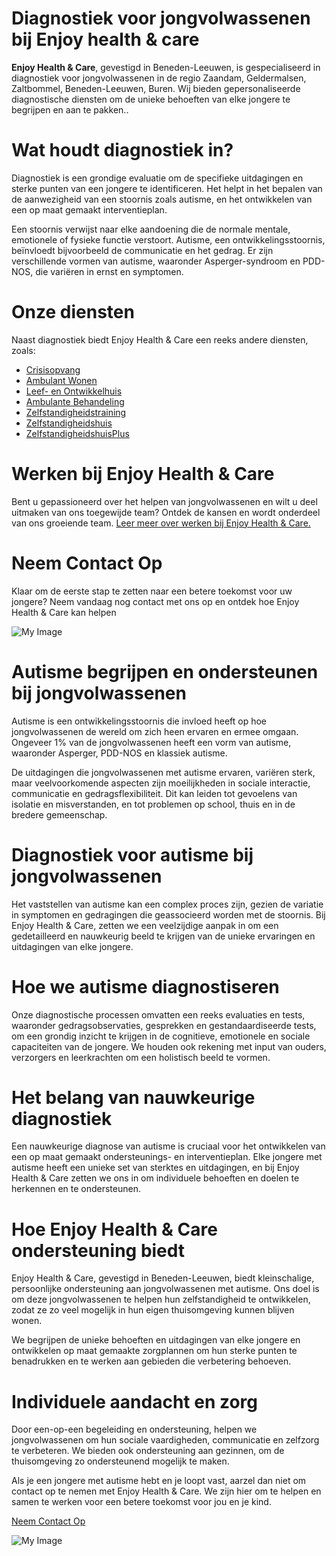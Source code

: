 # Diagnostiek voor jongvolwassenen  bij Enjoy health & care

**Enjoy Health & Care**, gevestigd in Beneden-Leeuwen, is gespecialiseerd in diagnostiek voor jongvolwassenen  in de regio Zaandam, Geldermalsen, Zaltbommel, Beneden-Leeuwen, Buren. Wij bieden gepersonaliseerde diagnostische diensten om de unieke behoeften van elke jongere te begrijpen en aan te pakken..

# Wat houdt diagnostiek in?

Diagnostiek is een grondige evaluatie om de specifieke uitdagingen en sterke punten van een jongere te identificeren. Het helpt in het bepalen van de aanwezigheid van een stoornis zoals autisme, en het ontwikkelen van een op maat gemaakt interventieplan.

Een stoornis verwijst naar elke aandoening die de normale mentale, emotionele of fysieke functie verstoort. Autisme, een ontwikkelingsstoornis, beïnvloedt bijvoorbeeld de communicatie en het gedrag. Er zijn verschillende vormen van autisme, waaronder Asperger-syndroom en PDD-NOS, die variëren in ernst en symptomen.

# Onze diensten

Naast diagnostiek biedt Enjoy Health & Care een reeks andere diensten, zoals:

- [Crisisopvang](http://localhost:3000/services/Diagnostiek)
- [Ambulant Wonen]()
- [Leef- en Ontwikkelhuis]()
- [Ambulante Behandeling]()
- [Zelfstandigheidstraining]()
- [Zelfstandigheidshuis]()
- [ZelfstandigheidshuisPlus]()

# Werken bij Enjoy Health & Care

Bent u gepassioneerd over het helpen van jongvolwassenen  en wilt u deel uitmaken van ons toegewijde team? Ontdek de kansen en wordt onderdeel van ons groeiende team. [Leer meer over werken bij Enjoy Health & Care.](http://localhost:3000/services/Diagnostiek)


# Neem Contact Op

Klaar om de eerste stap te zetten naar een betere toekomst voor uw jongere? Neem vandaag nog contact met ons op en ontdek hoe Enjoy Health & Care kan helpen

![My Image](/images/services/dignostic/1.jpg)

# Autisme begrijpen en ondersteunen bij jongvolwassenen 

Autisme is een ontwikkelingsstoornis die invloed heeft op hoe jongvolwassenen  de wereld om zich heen ervaren en ermee omgaan. Ongeveer 1% van de jongvolwassenen  heeft een vorm van autisme, waaronder Asperger, PDD-NOS en klassiek autisme.

De uitdagingen die jongvolwassenen  met autisme ervaren, variëren sterk, maar veelvoorkomende aspecten zijn moeilijkheden in sociale interactie, communicatie en gedragsflexibiliteit. Dit kan leiden tot gevoelens van isolatie en misverstanden, en tot problemen op school, thuis en in de bredere gemeenschap.

# Diagnostiek voor autisme bij jongvolwassenen 

Het vaststellen van autisme kan een complex proces zijn, gezien de variatie in symptomen en gedragingen die geassocieerd worden met de stoornis. Bij Enjoy Health & Care, zetten we een veelzijdige aanpak in om een gedetailleerd en nauwkeurig beeld te krijgen van de unieke ervaringen en uitdagingen van elke jongere.

# Hoe we autisme diagnostiseren

Onze diagnostische processen omvatten een reeks evaluaties en tests, waaronder gedragsobservaties, gesprekken en gestandaardiseerde tests, om een grondig inzicht te krijgen in de cognitieve, emotionele en sociale capaciteiten van de jongere. We houden ook rekening met input van ouders, verzorgers en leerkrachten om een holistisch beeld te vormen.

# Het belang van nauwkeurige diagnostiek

Een nauwkeurige diagnose van autisme is cruciaal voor het ontwikkelen van een op maat gemaakt ondersteunings- en interventieplan. Elke jongere met autisme heeft een unieke set van sterktes en uitdagingen, en bij Enjoy Health & Care zetten we ons in om individuele behoeften en doelen te herkennen en te ondersteunen.

# Hoe Enjoy Health & Care ondersteuning biedt

Enjoy Health & Care, gevestigd in Beneden-Leeuwen, biedt kleinschalige, persoonlijke ondersteuning aan jongvolwassenen  met autisme. Ons doel is om deze jongvolwassenen  te helpen hun zelfstandigheid te ontwikkelen, zodat ze zo veel mogelijk in hun eigen thuisomgeving kunnen blijven wonen.

We begrijpen de unieke behoeften en uitdagingen van elke jongere en ontwikkelen op maat gemaakte zorgplannen om hun sterke punten te benadrukken en te werken aan gebieden die verbetering behoeven.

# Individuele aandacht en zorg

Door een-op-een begeleiding en ondersteuning, helpen we jongvolwassenen  om hun sociale vaardigheden, communicatie en zelfzorg te verbeteren. We bieden ook ondersteuning aan gezinnen, om de thuisomgeving zo ondersteunend mogelijk te maken.

Als je een jongere met autisme hebt en je loopt vast, aarzel dan niet om contact op te nemen met Enjoy Health & Care. We zijn hier om te helpen en samen te werken voor een betere toekomst voor jou en je kind.

[Neem Contact Op](http://localhost:3000/services/Diagnostiek)


![My Image](/images/services/dignostic/2.webp)
